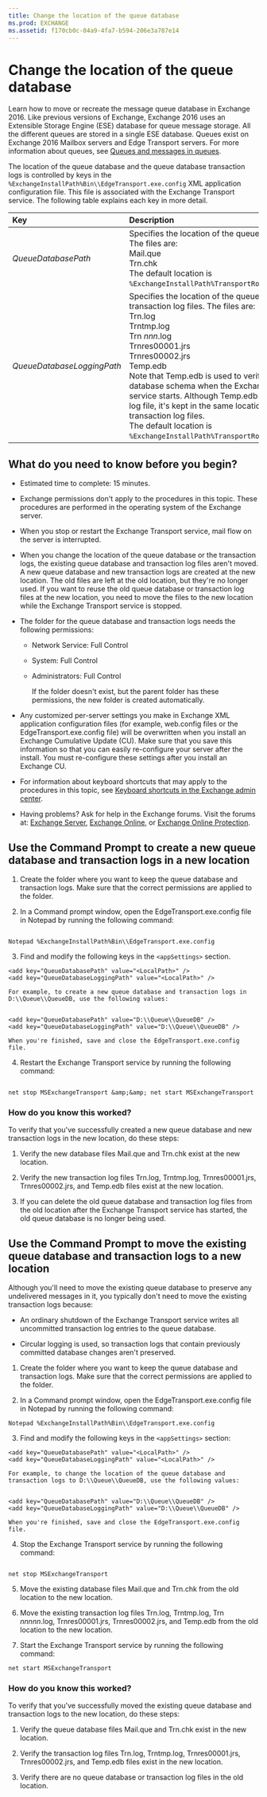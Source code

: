 ```yaml
---
title: Change the location of the queue database
ms.prod: EXCHANGE
ms.assetid: f170cb0c-04a9-4fa7-b594-206e3a787e14
---
```



# Change the location of the queue database
Learn how to move or recreate the message queue database in Exchange 2016.
Like previous versions of Exchange, Exchange 2016 uses an Extensible Storage Engine (ESE) database for queue message storage. All the different queues are stored in a single ESE database. Queues exist on Exchange 2016 Mailbox servers and Edge Transport servers. For more information about queues, see  [Queues and messages in queues](queues-and-messages-in-queues.md).
  
    
    

The location of the queue database and the queue database transaction logs is controlled by keys in the  `%ExchangeInstallPath%Bin\\EdgeTransport.exe.config` XML application configuration file. This file is associated with the Exchange Transport service. The following table explains each key in more detail.

|**Key**|**Description**|
|:-----|:-----|
| _QueueDatabasePath_ <br/> | Specifies the location of the queue database files. The files are: <br/>  Mail.que <br/>  Trn.chk <br/>  The default location is `%ExchangeInstallPath%TransportRoles\\data\\Queue`.  <br/> |
| _QueueDatabaseLoggingPath_ <br/> | Specifies the location of the queue database transaction log files. The files are: <br/>  Trn.log <br/>  Trntmp.log <br/>  Trn _nnn_.log  <br/>  Trnres00001.jrs <br/>  Trnres00002.jrs <br/>  Temp.edb <br/>  Note that Temp.edb is used to verify the queue database schema when the Exchange Transport service starts. Although Temp.edb isn't a transaction log file, it's kept in the same location as the transaction log files. <br/>  The default location is `%ExchangeInstallPath%TransportRoles\\data\\Queue`.  <br/> |
   

## What do you need to know before you begin?


- Estimated time to complete: 15 minutes.
    
  
- Exchange permissions don't apply to the procedures in this topic. These procedures are performed in the operating system of the Exchange server.
    
  
- When you stop or restart the Exchange Transport service, mail flow on the server is interrupted.
    
  
- When you change the location of the queue database or the transaction logs, the existing queue database and transaction log files aren't moved. A new queue database and new transaction logs are created at the new location. The old files are left at the old location, but they're no longer used. If you want to reuse the old queue database or transaction log files at the new location, you need to move the files to the new location while the Exchange Transport service is stopped.
    
  
- The folder for the queue database and transaction logs needs the following permissions:
    
  - Network Service: Full Control
    
  
  - System: Full Control
    
  
  - Administrators: Full Control
    
  

    If the folder doesn't exist, but the parent folder has these permissions, the new folder is created automatically.
    
  
- Any customized per-server settings you make in Exchange XML application configuration files (for example, web.config files or the EdgeTransport.exe.config file) will be overwritten when you install an Exchange Cumulative Update (CU). Make sure that you save this information so that you can easily re-configure your server after the install. You must re-configure these settings after you install an Exchange CU.
    
  
- For information about keyboard shortcuts that may apply to the procedures in this topic, see  [Keyboard shortcuts in the Exchange admin center](keyboard-shortcuts-in-the-exchange-admin-center.md).
    
  
- Having problems? Ask for help in the Exchange forums. Visit the forums at:  [Exchange Server](https://go.microsoft.com/fwlink/p/?linkId=60612),  [Exchange Online](https://go.microsoft.com/fwlink/p/?linkId=267542), or  [Exchange Online Protection](https://go.microsoft.com/fwlink/p/?linkId=285351).
    
  

## Use the Command Prompt to create a new queue database and transaction logs in a new location
<a name="New"> </a>


1. Create the folder where you want to keep the queue database and transaction logs. Make sure that the correct permissions are applied to the folder.
    
  
2. In a Command prompt window, open the EdgeTransport.exe.config file in Notepad by running the following command:
    
  ```
  
Notepad %ExchangeInstallPath%Bin\\EdgeTransport.exe.config
  ```

3. Find and modify the following keys in the  `<appSettings>` section.
    
  ```
  <add key="QueueDatabasePath" value="<LocalPath>" />
<add key="QueueDatabaseLoggingPath" value="<LocalPath>" />
  ```


    For example, to create a new queue database and transaction logs in D:\\Queue\\QueueDB, use the following values:
    


  ```
  
<add key="QueueDatabasePath" value="D:\\Queue\\QueueDB" />
<add key="QueueDatabaseLoggingPath" value="D:\\Queue\\QueueDB" />
  ```


    When you're finished, save and close the EdgeTransport.exe.config file.
    
  
4. Restart the Exchange Transport service by running the following command:
    
  ```
  
net stop MSExchangeTransport &amp;&amp; net start MSExchangeTransport
  ```


### How do you know this worked?

To verify that you've successfully created a new queue database and new transaction logs in the new location, do these steps:
  
    
    

1. Verify the new database files Mail.que and Trn.chk exist at the new location.
    
  
2. Verify the new transaction log files Trn.log, Trntmp.log, Trnres00001.jrs, Trnres00002.jrs, and Temp.edb files exist at the new location.
    
  
3. If you can delete the old queue database and transaction log files from the old location after the Exchange Transport service has started, the old queue database is no longer being used.
    
  

## Use the Command Prompt to move the existing queue database and transaction logs to a new location
<a name="Existing"> </a>

Although you'll need to move the existing queue database to preserve any undelivered messages in it, you typically don't need to move the existing transaction logs because:
  
    
    

- An ordinary shutdown of the Exchange Transport service writes all uncommitted transaction log entries to the queue database.
    
  
- Circular logging is used, so transaction logs that contain previously committed database changes aren't preserved.
    
  

1. Create the folder where you want to keep the queue database and transaction logs. Make sure that the correct permissions are applied to the folder.
    
  
2. In a Command prompt window, open the EdgeTransport.exe.config file in Notepad by running the following command:
    
  ```
  Notepad %ExchangeInstallPath%Bin\\EdgeTransport.exe.config
  ```

3. Find and modify the following keys in the  `<appSettings>` section:
    
  ```
  <add key="QueueDatabasePath" value="<LocalPath>" />
<add key="QueueDatabaseLoggingPath" value="<LocalPath>" />
  ```


    For example, to change the location of the queue database and transaction logs to D:\\Queue\\QueueDB, use the following values:
    


  ```
  
<add key="QueueDatabasePath" value="D:\\Queue\\QueueDB" />
<add key="QueueDatabaseLoggingPath" value="D:\\Queue\\QueueDB" />
  ```


    When you're finished, save and close the EdgeTransport.exe.config file.
    
  
4. Stop the Exchange Transport service by running the following command:
    
  ```
  
net stop MSExchangeTransport
  ```

5. Move the existing database files Mail.que and Trn.chk from the old location to the new location.
    
  
6. Move the existing transaction log files Trn.log, Trntmp.log, Trn _nnnnn_.log, Trnres00001.jrs, Trnres00002.jrs, and Temp.edb from the old location to the new location.
    
  
7. Start the Exchange Transport service by running the following command:
    
  ```
  net start MSExchangeTransport
  ```


### How do you know this worked?

 To verify that you've successfully moved the existing queue database and transaction logs to the new location, do these steps:
  
    
    

1. Verify the queue database files Mail.que and Trn.chk exist in the new location.
    
  
2. Verify the transaction log files Trn.log, Trntmp.log, Trnres00001.jrs, Trnres00002.jrs, and Temp.edb files exist in the new location.
    
  
3. Verify there are no queue database or transaction log files in the old location.
    
  

